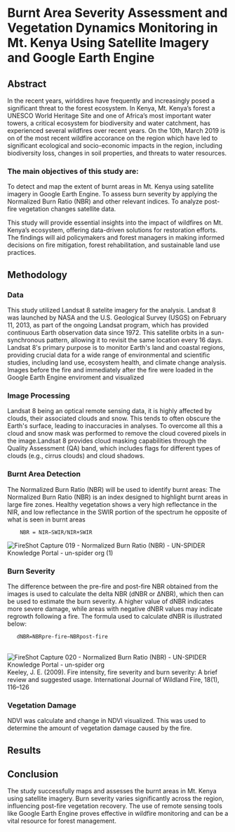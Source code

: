 # Burnt Area Severity Assessment and Vegetation Dynamics Monitoring in Mt. Kenya Using Satellite Imagery and Google Earth Engine
## Abstract
In the recent years, wirlddires have frequently and increasingly posed a significant threat to the forest ecosystem. In Kenya, Mt. Kenya’s forest a UNESCO World Heritage Site and one of Africa’s most important water towers, a critical ecosystem for biodiversity and water catchment, has experienced several wildfires over recent years. On the 10th, March 2019 is on of the most recent wildfire accorance on the region which have led to significant ecological and socio-economic impacts in the region, including biodiversity loss, changes in soil properties, and threats to water resources. 

### The main objectives of this study are:

To detect and map the extent of burnt areas in Mt. Kenya using satellite imagery in Google Earth Engine.
To assess burn severity by applying the Normalized Burn Ratio (NBR) and other relevant indices.
To analyze post-fire vegetation changes satellite data.

This study will provide essential insights into the impact of wildfires on Mt. Kenya’s ecosystem, offering data-driven solutions for restoration efforts. The findings will aid policymakers and forest managers in making informed decisions on fire mitigation, forest rehabilitation, and sustainable land use practices.

## Methodology
### Data
This study utilized Landsat 8 satelite imagery for the analysis. Landsat 8 was launched by NASA and the U.S. Geological Survey (USGS) on February 11, 2013, as part of the ongoing Landsat program, which has provided continuous Earth observation data since 1972. This satellite orbits in a sun-synchronous pattern, allowing it to revisit the same location every 16 days. Landsat 8's primary purpose is to monitor Earth's land and coastal regions, providing crucial data for a wide range of environmental and scientific studies, including land use, ecosystem health, and climate change analysis.
Images before the fire and immediately after the fire were loaded in the Google Earth Engine enviroment and visualized

### Image Processing
Landsat 8 being an optical remote sensing data, it is highly affected by clouds, their associated clouds and snow. This tends to often obscure the Earth's surface, leading to inaccuracies in analyses. To overcome all this a cloud and snow mask was performed to remove the cloud covered pixels in the image.Landsat 8 provides cloud masking capabilities through the Quality Assessment (QA) band, which includes flags for different types of clouds (e.g., cirrus clouds) and cloud shadows.
### Burnt Area Detection
The Normalized Burn Ratio (NBR) will be used to identify burnt areas:
The Normalized Burn Ratio (NBR) is an index designed to highlight burnt areas in large fire zones.  Healthy vegetation shows a very high reflectance in the NIR, and low reflectance in the SWIR portion of the spectrum he opposite of what is seen in burnt areas
       
        NBR = NIR−SWIR/NIR+SWIR
![FireShot Capture 019 - Normalized Burn Ratio (NBR) - UN-SPIDER Knowledge Portal - un-spider org (1)](https://github.com/user-attachments/assets/003ddb0b-7eff-4ed5-af19-216125c5f112)

### Burn Severity
The difference between the pre-fire and post-fire NBR obtained from the images is used to calculate the delta NBR (dNBR or ∆NBR), which then can be used to estimate the burn severity. A higher value of dNBR indicates more severe damage, while areas with negative dNBR values may indicate regrowth following a fire. The formula used to calculate dNBR is illustrated below:
      
       dNBR=NBRpre-fire−NBRpost-fire
​
![FireShot Capture 020 - Normalized Burn Ratio (NBR) - UN-SPIDER Knowledge Portal - un-spider org](https://github.com/user-attachments/assets/c234d95b-1745-4d64-a6f4-749251f55f28)
 Keeley, J. E. (2009). Fire intensity, fire severity and burn severity: A brief review and suggested usage. International Journal of Wildland Fire, 18(1), 116–126
 ### Vegetation Damage
 NDVI was calculate and change in NDVI visualized. This was used to determine the amount of vegetation damage caused by the fire.
## Results

## Conclusion
The study successfully maps and assesses the burnt areas in Mt. Kenya using satellite imagery. Burn severity varies significantly across the region, influencing post-fire vegetation recovery. The use of remote sensing tools like Google Earth Engine proves effective in wildfire monitoring and can be a vital resource for forest management.
​
